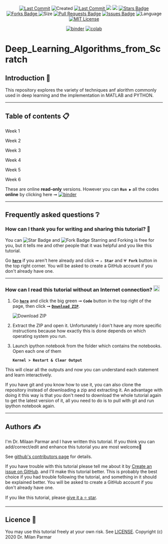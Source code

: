 <p align="center"> 
<a href="https://github.com/milaan9"><img src="https://img.shields.io/static/v1?logo=github&label=maintainer&message=milaan9&color=ff3300" alt="Last Commit"/></a> 
<img src="https://badges.pufler.dev/created/milaan9/Python_Deep_Learning" alt="Created"/>
<a href="https://github.com/milaan9/Python_Deep_Learning/graphs/commit-activity"><img src="https://img.shields.io/github/last-commit/milaan9/Deep_Learning_Algorithms_from_Scratch.svg?colorB=ff8000&style=flat" alt="Last Commit"/> </a> 
<a href="https://github.com/milaan9/Deep_Learning_Algorithms_from_Scratch/pulse" alt="Activity"><img src="https://img.shields.io/github/commit-activity/m/milaan9/Deep_Learning_Algorithms_from_Scratch.svg?colorB=teal&style=flat" /></a> 
<a href="https://hits.seeyoufarm.com"><img src="https://hits.seeyoufarm.com/api/count/incr/badge.svg?url=https%3A%2F%2Fgithub.com%2Fmilaan9%2FDeep_Learning_Algorithms_from_Scratch&count_bg=%231DC92C&title_bg=%23555555&icon=&icon_color=%23E7E7E7&title=views&edge_flat=false"/></a>
<a href="https://github.com/milaan9/Deep_Learning_Algorithms_from_Scratch/stargazers"><img src="https://img.shields.io/github/stars/milaan9/Deep_Learning_Algorithms_from_Scratch.svg?colorB=1a53ff" alt="Stars Badge"/></a>
<a href="https://github.com/milaan9/Deep_Learning_Algorithms_from_Scratch/network/members"><img src="https://img.shields.io/github/forks/milaan9/Deep_Learning_Algorithms_from_Scratch" alt="Forks Badge"/> </a>
<img src="https://img.shields.io/github/repo-size/milaan9/Deep_Learning_Algorithms_from_Scratch.svg?colorB=CC66FF&style=flat" alt="Size"/>
<a href="https://github.com/milaan9/Deep_Learning_Algorithms_from_Scratch/pulls"><img src="https://img.shields.io/github/issues-pr/milaan9/Deep_Learning_Algorithms_from_Scratch.svg?colorB=yellow&style=flat" alt="Pull Requests Badge"/></a>
<a href="https://github.com/milaan9/Deep_Learning_Algorithms_from_Scratch/issues"><img src="https://img.shields.io/github/issues/milaan9/Deep_Learning_Algorithms_from_Scratch.svg?colorB=yellow&style=flat" alt="Issues Badge"/></a>
<img src="https://img.shields.io/github/languages/top/milaan9/Deep_Learning_Algorithms_from_Scratch.svg?colorB=996600&style=flat" alt="Language"/></a> 
<a href="https://github.com/milaan9/Deep_Learning_Algorithms_from_Scratch/blob/main/LICENSE"><img src="https://img.shields.io/badge/License-MIT-blueviolet.svg" alt="MIT License"/></a>
</p> 
<!--<img src="https://badges.pufler.dev/contributors/milaan9/01_Python_Introduction?size=50&padding=5&bots=true" alt="milaan9"/>-->

<p align="center"> 
<a href="https://mybinder.org/v2/gh/milaan9/Deep_Learning_Algorithms_from_Scratch/HEAD"><img src="https://mybinder.org/badge_logo.svg" alt="binder"/></a>
<a href="https://githubtocolab.com/milaan9/Deep_Learning_Algorithms_from_Scratch"><img src="https://colab.research.google.com/assets/colab-badge.svg" alt="colab"/></a> 
</p> 

# Deep_Learning_Algorithms_from_Scratch

## Introduction 👋

This repository explores the variety of techniques anf alorithm commonly used in deep learning and the implementation in MATLAB and PYTHON.

---

## Table of contents 📋

Week 1

Week 2

Week 3

Week 4

Week 5

Week 6


These are online **read-only** versions. However you can **`Run ▶`**  all the codes **online** by clicking here ➞ <a href="https://mybinder.org/v2/gh/milaan9/Deep_Learning_Algorithms_from_Scratch/HEAD"><img src="https://mybinder.org/badge_logo.svg" alt="binder"/></a>

---

## Frequently asked questions ❔

### How can I thank you for writing and sharing this tutorial? 🌷

You can <img src="https://img.shields.io/static/v1?label=%E2%AD%90 Star &message=if%20useful&style=style=flat&color=blue" alt="Star Badge"/> and <img src="https://img.shields.io/static/v1?label=%E2%B5%96 Fork &message=if%20useful&style=style=flat&color=blue" alt="Fork Badge"/> Starring and Forking is free for you, but it tells me and other people that it was helpful and you like this tutorial.

Go [**`here`**](https://github.com/milaan9/Deep_Learning_Algorithms_from_Scratch) if you aren't here already and click ➞ **`✰ Star`** and **`ⵖ Fork`** button in the top right corner. You will be asked to create a GitHub account if you don't already have one.

---

### How can I read this tutorial without an Internet connection? <img alt="GIF" src="https://github.com/TheDudeThatCode/TheDudeThatCode/blob/master/Assets/hmm.gif" width="20vw" />

1. Go [**`here`**](https://github.com/milaan9/Python_Deep_Learning) and click the big green ➞ **`Code`** button in the top right of the page, then click ➞ [**`Download ZIP`**](https://github.com/milaan9/Deep_Learning_Algorithms_from_Scratch/archive/refs/heads/main.zip).

    ![Download ZIP](img/dnld_rep.png)

2. Extract the ZIP and open it. Unfortunately I don't have any more specific instructions because how exactly this is done depends on which operating system you run.
    
3. Launch ipython notebook from the folder which contains the notebooks. Open each one of them
  
    **`Kernel > Restart & Clear Output`**
    
This will clear all the outputs and now you can understand each statement and learn interactively.

If you have git and you know how to use it, you can also clone the repository instead of downloading a zip and extracting it. An advantage with doing it this way is that you don't need to download the whole tutorial again to get the latest version of it, all you need to do is to pull with git and run ipython notebook again.

---

## Authors ✍️

I'm Dr. Milaan Parmar and I have written this tutorial. If you think you can add/correct/edit and enhance this tutorial you are most welcome🙏

See [github's contributors page](https://github.com/milaan9/Deep_Learning_Algorithms_from_Scratch/graphs/contributors) for details.

If you have trouble with this tutorial please tell me about it by [Create an issue on GitHub](https://github.com/milaan9/Deep_Learning_Algorithms_from_Scratch/issues/new). and I'll make this tutorial better. This is probably the best choice if you had trouble following the tutorial, and something in it should be explained better. You will be asked to create a GitHub account if you don't already have one.

If you like this tutorial, please [give it a ⭐ star](https://github.com/milaan9/Deep_Learning_Algorithms_from_Scratch).

---

## Licence 📜

You may use this tutorial freely at your own risk. See [LICENSE](./LICENSE).
Copyright (c) 2020 Dr. Milan Parmar
